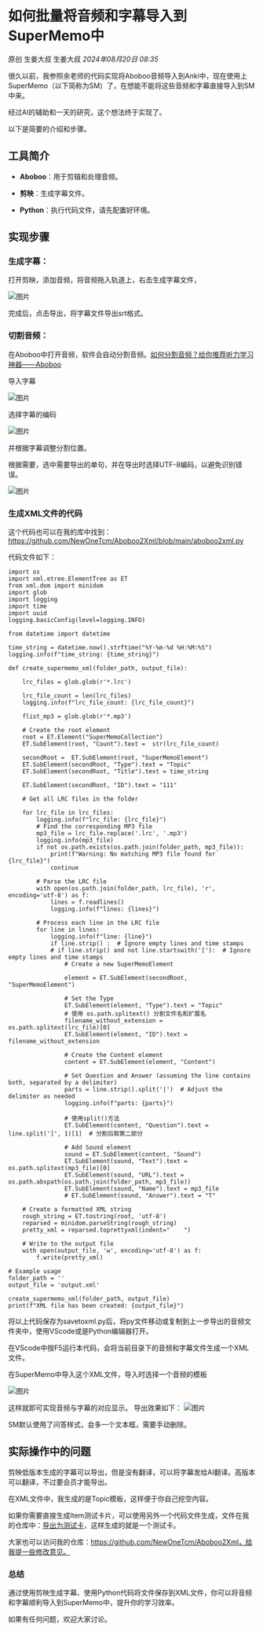# 如何批量将音频和字幕导入到SuperMemo中

原创 生姜大叔 生姜大叔 _2024年08月20日 08:35_


很久以前，我参照余老师的代码实现将Aboboo音频导入到Anki中，现在使用上SuperMemo（以下简称为SM）了，在想能不能将这些音频和字幕直接导入到SM中来。

经过AI的辅助和一天的研究，这个想法终于实现了。

以下是简要的介绍和步骤。

## 工具简介

- **Aboboo**：用于剪辑和处理音频。
    
- **剪映**：生成字幕文件。
    
- **Python**：执行代码文件，请先配置好环境。
    

## 实现步骤

### 生成字幕：

打开剪映，添加音频，将音频拖入轨道上，右击生成字幕文件，

![图片](image/5.png)

完成后，点击导出，将字幕文件导出srt格式。

### 切割音频：

在Aboboo中打开音频，软件会自动分割音频。[如何分割音频？给你推荐听力学习神器——Aboboo](http://mp.weixin.qq.com/s?__biz=MzA3ODI3MjkyNg==&mid=2247485412&idx=1&sn=c61ae0f3f1898c815b506e630f4b405e&chksm=9f440715a8338e03068a0c5124418ed2cc45cf8216115ae130b9cd28a06168ed8a77b9aeb983&scene=21#wechat_redirect)

导入字幕

![图片](image/1.png)

选择字幕的编码  

![图片](image/2.png)

并根据字幕调整分割位置。

根据需要，选中需要导出的单句，并在导出时选择UTF-8编码，以避免识别错误。

![图片](image/3.png)

### 生成XML文件的代码

这个代码也可以在我的库中找到：https://github.com/NewOneTcm/Aboboo2Xml/blob/main/aboboo2xml.py

代码文件如下：



	import os
	import xml.etree.ElementTree as ET
	from xml.dom import minidom
	import glob
	import logging
	import time
	import uuid
	logging.basicConfig(level=logging.INFO)
	
	from datetime import datetime
	
	time_string = datetime.now().strftime("%Y-%m-%d %H:%M:%S")
	logging.info(f"time_string: {time_string}")
	
	def create_supermemo_xml(folder_path, output_file):
	
	    lrc_files = glob.glob(r'*.lrc')
	
	    lrc_file_count = len(lrc_files)
	    logging.info(f"lrc_file_count: {lrc_file_count}")
	
	    flist_mp3 = glob.glob(r'*.mp3')
	
	    # Create the root element
	    root = ET.Element("SuperMemoCollection")
	    ET.SubElement(root, "Count").text =  str(lrc_file_count)
	
	    secondRoot =  ET.SubElement(root, "SuperMemoElement")
	    ET.SubElement(secondRoot, "Type").text = "Topic"
	    ET.SubElement(secondRoot, "Title").text = time_string
	
	    ET.SubElement(secondRoot, "ID").text = "111"
	
	    # Get all LRC files in the folder               
	
	    for lrc_file in lrc_files:
	        logging.info(f"lrc_file: {lrc_file}")
	        # Find the corresponding MP3 file
	        mp3_file = lrc_file.replace('.lrc', '.mp3')
	        logging.info(mp3_file)
	        if not os.path.exists(os.path.join(folder_path, mp3_file)):
	            print(f"Warning: No matching MP3 file found for {lrc_file}")
	            continue
	
	        # Parse the LRC file
	        with open(os.path.join(folder_path, lrc_file), 'r', encoding='utf-8') as f:
	            lines = f.readlines()
	            logging.info(f"lines: {lines}")
	
	        # Process each line in the LRC file
	        for line in lines:
	            logging.info(f"line: {line}")
	            if line.strip() :  # Ignore empty lines and time stamps
	            # if line.strip() and not line.startswith('['):  # Ignore empty lines and time stamps
	                # Create a new SuperMemoElement
	
	                element = ET.SubElement(secondRoot, "SuperMemoElement")
	
	                # Set the Type
	                ET.SubElement(element, "Type").text = "Topic"
	                # 使用 os.path.splitext() 分割文件名和扩展名
	                filename_without_extension = os.path.splitext(lrc_file)[0]
	                ET.SubElement(element, "ID").text = filename_without_extension
	
	                # Create the Content element
	                content = ET.SubElement(element, "Content")
	
	                # Set Question and Answer (assuming the line contains both, separated by a delimiter)
	                parts = line.strip().split('|')  # Adjust the delimiter as needed
	                logging.info(f"parts: {parts}")
	
	                # 使用split()方法
	                ET.SubElement(content, "Question").text = line.split(']', 1)[1]  # 分割后取第二部分
	
	                # Add Sound element
	                sound = ET.SubElement(content, "Sound")
	                ET.SubElement(sound, "Text").text = os.path.splitext(mp3_file)[0]
	                ET.SubElement(sound, "URL").text = os.path.abspath(os.path.join(folder_path, mp3_file))
	                ET.SubElement(sound, "Name").text = mp3_file
	                # ET.SubElement(sound, "Answer").text = "T"
	
	    # Create a formatted XML string
	    rough_string = ET.tostring(root, 'utf-8')
	    reparsed = minidom.parseString(rough_string)
	    pretty_xml = reparsed.toprettyxml(indent="    ")
	
	    # Write to the output file
	    with open(output_file, 'w', encoding='utf-8') as f:
	        f.write(pretty_xml)
	
	# Example usage
	folder_path = ''
	output_file = 'output.xml'
	
	create_supermemo_xml(folder_path, output_file)
	print(f"XML file has been created: {output_file}")



将以上代码保存为savetoxml.py后，将py文件移动或复制到上一步导出的音频文件夹中，使用VScode或是Python编辑器打开。

在VScode中按F5运行本代码，会将当前目录下的音频和字幕文件生成一个XML文件。

在SuperMemo中导入这个XML文件，导入时选择一个音频的模板

![图片](image/4.png)

这样就即可实现音频与字幕的对应显示。
导出效果如下：
![图片](image/6.png)

SM默认使用了问答样式，会多一个文本框，需要手动删除。

## 实际操作中的问题

剪映低版本生成的字幕可以导出，但是没有翻译，可以将字幕发给AI翻译。高版本可以翻译，不过要会员才能导出。

在XML文件中，我生成的是Topic模板，这样便于你自己挖空内容。


如果你需要直接生成Item测试卡片，可以使用另外一个代码文件生成，文件在我的仓库中：[导出为测试卡](supermemo-xml-item.py)，这样生成的就是一个测试卡。

大家也可以访问我的仓库：https://github.com/NewOneTcm/Aboboo2Xml，给我提一些修改意见。

### 总结

通过使用剪映生成字幕、使用Python代码将文件保存到XML文件，你可以将音频和字幕顺利导入到SuperMemo中，提升你的学习效率。

如果有任何问题，欢迎大家讨论。
